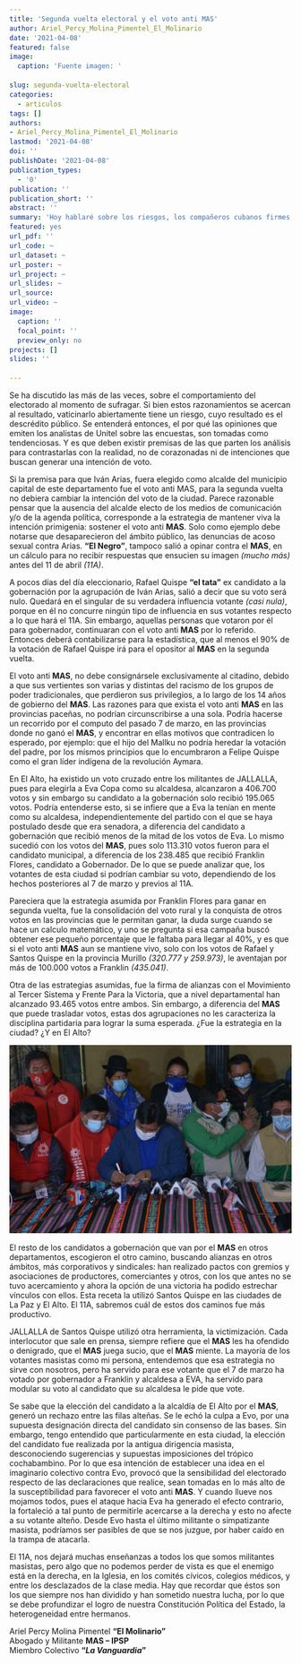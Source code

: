 ```yaml
---
title: 'Segunda vuelta electoral y el voto anti MAS'
author: Ariel_Percy_Molina_Pimentel_El_Molinario
date: '2021-04-08'
featured: false
image:
  caption: 'Fuente imagen: '

slug: segunda-vuelta-electoral
categories:
  - articulos
tags: []
authors:
- Ariel_Percy_Molina_Pimentel_El_Molinario
lastmod: '2021-04-08'
doi: ''
publishDate: '2021-04-08'
publication_types:
  - '0'
publication: ''
publication_short: ''
abstract: ''
summary: 'Hoy hablaré sobre los riesgos, los compañeros cubanos firmes revolucionarios, viviendo con un bloqueo de 50 años y teniendo al imperialismo a 90 millas de su territorio han resistido estoicamente'
featured: yes
url_pdf: ''
url_code: ~
url_dataset: ~
url_poster: ~
url_project: ~
url_slides: ~
url_source: 
url_video: ~
image:
  caption: ''
  focal_point: ''
  preview_only: no
projects: []
slides: ''

---
```



Se ha discutido las más de las veces, sobre el comportamiento del electorado al momento de sufragar. Si bien estos razonamientos se acercan al resultado, vaticinarlo abiertamente tiene un riesgo, cuyo resultado es el descrédito público. Se entenderá entonces, el por qué las opiniones que emiten los analistas de Unitel sobre las encuestas, son tomadas como tendenciosas. Y es que deben existir premisas de las que parten los análisis para contrastarlas con la realidad, no de corazonadas ni de intenciones que buscan generar una intención de voto.

Si la premisa para que Iván Arias, fuera elegido como alcalde del municipio capital de este departamento fue el voto anti MAS, para la segunda vuelta no debiera cambiar la intención del voto de la ciudad. Parece razonable pensar que la ausencia del alcalde electo de los medios de comunicación y/o de la agenda política, corresponde a la estrategia de mantener viva la intención primigenia: sostener el voto anti **MAS**. Solo como ejemplo debe notarse que desaparecieron del ámbito público, las denuncias de acoso sexual contra Arias. **“El Negro”**, tampoco salió a opinar contra el **MAS**, en un cálculo para no recibir respuestas que ensucien su imagen *(mucho más)* antes del 11 de abril *(11A)*.

A pocos días del día eleccionario, Rafael Quispe **“el tata”** ex candidato a la gobernación por la agrupación de Iván Arias, salió a decir que su voto será nulo. Quedará en el singular de su verdadera influencia votante *(casi nula)*, porque en él no concurre ningún tipo de influencia en sus votantes respecto a lo que hará el 11A. Sin embargo, aquellas personas que votaron por él para gobernador, continuaran con el voto anti **MAS** por lo referido. Entonces deberá contabilizarse para la estadística, que al menos el 90% de la votación de Rafael Quispe irá para el opositor al **MAS** en la segunda vuelta.

El voto anti **MAS**, no debe consignársele exclusivamente al citadino, debido a que sus vertientes son varias y distintas del racismo de los grupos de poder tradicionales, que perdieron sus privilegios, a lo largo de los 14 años de gobierno del **MAS**. Las razones para que exista el voto anti **MAS** en las provincias paceñas, no podrían circunscribirse a una sola. Podría hacerse un recorrido por el computo del pasado 7 de marzo, en las provincias donde no ganó el **MAS**, y encontrar en ellas motivos que contradicen lo esperado, por ejemplo: que el hijo del Mallku no podría heredar la votación del padre, por los mismos principios que lo encumbraron a Felipe Quispe como el gran líder indígena de la revolución Aymara. 

En El Alto, ha existido un voto cruzado entre los militantes de JALLALLA, pues para elegirla a Eva Copa como su alcaldesa, alcanzaron a 406.700 votos y sin embargo su candidato a la gobernación solo recibió 195.065 votos. Podría entenderse esto, si se infiere que a Eva la tenían en mente como su alcaldesa, independientemente del partido con el que se haya postulado desde que era senadora, a diferencia del candidato a gobernación que recibió menos de la mitad de los votos de Eva. Lo mismo sucedió con los votos del **MAS**, pues solo 113.310 votos fueron para el candidato municipal, a diferencia de los 238.485 que recibió Franklin Flores, candidato a Gobernador. De lo que se puede analizar que, los votantes de esta ciudad si podrían cambiar su voto, dependiendo de los hechos posteriores al 7 de marzo y previos al 11A.

Pareciera que la estrategia asumida por Franklin Flores para ganar en segunda vuelta, fue la consolidación del voto rural y la conquista de otros votos en las provincias que le permitan ganar, la duda surge cuando se hace un calculo matemático, y uno se pregunta si esa campaña buscó obtener ese pequeño porcentaje que le faltaba para llegar al 40%, y es que si el voto anti **MAS** aun se mantiene vivo, solo con los votos de Rafael y Santos Quispe en la provincia Murillo *(320.777 y 259.973)*, le aventajan por más de 100.000 votos a Franklin *(435.041)*.

Otra de las estrategias asumidas, fue la firma de alianzas con el Movimiento al Tercer Sistema y Frente Para la Victoria, que a nivel departamental han alcanzado 93.465 votos entre ambos. Sin embargo, a diferencia del **MAS** que puede trasladar votos, estas dos agrupaciones no les caracteriza la disciplina partidaria para lograr la suma esperada. ¿Fue la estrategia en la ciudad? ¿Y en El Alto?

![](1.jpeg)

El resto de los candidatos a gobernación que van por el **MAS** en otros departamentos, escogieron el otro camino, buscando alianzas en otros ámbitos, más corporativos y sindicales: han realizado pactos con gremios y asociaciones de productores, comerciantes y otros, con los que antes no se tuvo acercamiento y ahora la opción de una victoria ha podido estrechar vínculos con ellos. Esta receta la utilizó Santos Quispe en las ciudades de La Paz y El Alto. El 11A, sabremos cuál de estos dos caminos fue más productivo.

JALLALLA de Santos Quispe utilizó otra herramienta, la victimización. Cada interlocutor que sale en prensa, siempre refiere que el **MAS** les ha ofendido o denigrado, que el **MAS** juega sucio, que el **MAS** miente. La mayoría de los votantes masistas como mi persona, entendemos que esa estrategia no sirve con nosotros, pero ha servido para ese votante que el 7 de marzo ha votado por gobernador a Franklin y alcaldesa a EVA, ha servido para modular su voto al candidato que su alcaldesa le pide que vote.

Se sabe que la elección del candidato a la alcaldía de El Alto por el **MAS**, generó un rechazo entre las filas alteñas. Se le echó la culpa a Evo, por una supuesta designación directa del candidato sin consenso de las bases. Sin embargo, tengo entendido que particularmente en esta ciudad, la elección del candidato fue realizada por la antigua dirigencia masista, desconociendo sugerencias y supuestas imposiciones del trópico cochabambino. Por lo que esa intención de establecer una idea en el imaginario colectivo contra Evo, provocó que la sensibilidad del electorado respecto de las declaraciones que realice, sean tomadas en lo más alto de la susceptibilidad para favorecer el voto anti **MAS**. Y cuando llueve nos mojamos todos, pues el ataque hacia Eva ha generado el efecto contrario, la fortaleció a tal punto de permitirle acercarse a la derecha y esto no afecte a su votante alteño. Desde Evo hasta el último militante o simpatizante masista, podríamos ser pasibles de que se nos juzgue, por haber caído en la trampa de atacarla.

El 11A, nos dejará muchas enseñanzas a todos los que somos militantes masistas, pero algo que no podemos perder de vista es que el enemigo está en la derecha, en la Iglesia, en los comités cívicos, colegios médicos, y entre los desclazados de la clase media. Hay que recordar que éstos son los que siempre nos han dividido y han sometido nuestra lucha, por lo que se debe profundizar el logro de nuestra Constitución Política del Estado, la heterogeneidad entre hermanos.

Ariel Percy Molina Pimentel **“El Molinario”**<br>
Abogado y Militante **MAS – IPSP**<br>
Miembro Colectivo **“*La Vanguardia*”**